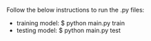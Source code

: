 Follow the below instructions to run the .py files:   

- training model: $ python main.py train
- testing model: $ python main.py test  
